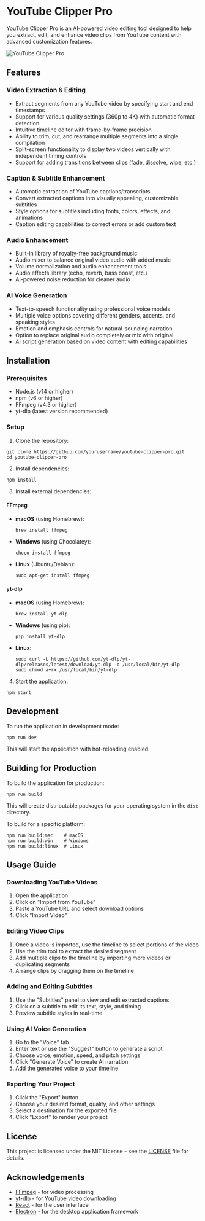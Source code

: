 # YouTube Clipper Pro

YouTube Clipper Pro is an AI-powered video editing tool designed to help you extract, edit, and enhance video clips from YouTube content with advanced customization features.

![YouTube Clipper Pro](screenshot.png)

## Features

### Video Extraction & Editing
- Extract segments from any YouTube video by specifying start and end timestamps
- Support for various quality settings (360p to 4K) with automatic format detection
- Intuitive timeline editor with frame-by-frame precision
- Ability to trim, cut, and rearrange multiple segments into a single compilation
- Split-screen functionality to display two videos vertically with independent timing controls
- Support for adding transitions between clips (fade, dissolve, wipe, etc.)

### Caption & Subtitle Enhancement
- Automatic extraction of YouTube captions/transcripts
- Convert extracted captions into visually appealing, customizable subtitles
- Style options for subtitles including fonts, colors, effects, and animations
- Caption editing capabilities to correct errors or add custom text

### Audio Enhancement
- Built-in library of royalty-free background music
- Audio mixer to balance original video audio with added music
- Volume normalization and audio enhancement tools
- Audio effects library (echo, reverb, bass boost, etc.)
- AI-powered noise reduction for cleaner audio

### AI Voice Generation
- Text-to-speech functionality using professional voice models
- Multiple voice options covering different genders, accents, and speaking styles
- Emotion and emphasis controls for natural-sounding narration
- Option to replace original audio completely or mix with original
- AI script generation based on video content with editing capabilities

## Installation

### Prerequisites
- Node.js (v14 or higher)
- npm (v6 or higher)
- FFmpeg (v4.3 or higher)
- yt-dlp (latest version recommended)

### Setup

1. Clone the repository:
```
git clone https://github.com/yourusername/youtube-clipper-pro.git
cd youtube-clipper-pro
```

2. Install dependencies:
```
npm install
```

3. Install external dependencies:

#### FFmpeg
- **macOS** (using Homebrew):
  ```
  brew install ffmpeg
  ```
- **Windows** (using Chocolatey):
  ```
  choco install ffmpeg
  ```
- **Linux** (Ubuntu/Debian):
  ```
  sudo apt-get install ffmpeg
  ```

#### yt-dlp
- **macOS** (using Homebrew):
  ```
  brew install yt-dlp
  ```
- **Windows** (using pip):
  ```
  pip install yt-dlp
  ```
- **Linux**:
  ```
  sudo curl -L https://github.com/yt-dlp/yt-dlp/releases/latest/download/yt-dlp -o /usr/local/bin/yt-dlp
  sudo chmod a+rx /usr/local/bin/yt-dlp
  ```

4. Start the application:
```
npm start
```

## Development

To run the application in development mode:

```
npm run dev
```

This will start the application with hot-reloading enabled.

## Building for Production

To build the application for production:

```
npm run build
```

This will create distributable packages for your operating system in the `dist` directory.

To build for a specific platform:

```
npm run build:mac    # macOS
npm run build:win    # Windows
npm run build:linux  # Linux
```

## Usage Guide

### Downloading YouTube Videos
1. Open the application
2. Click on "Import from YouTube"
3. Paste a YouTube URL and select download options
4. Click "Import Video"

### Editing Video Clips
1. Once a video is imported, use the timeline to select portions of the video
2. Use the trim tool to extract the desired segment
3. Add multiple clips to the timeline by importing more videos or duplicating segments
4. Arrange clips by dragging them on the timeline

### Adding and Editing Subtitles
1. Use the "Subtitles" panel to view and edit extracted captions
2. Click on a subtitle to edit its text, style, and timing
3. Preview subtitle styles in real-time

### Using AI Voice Generation
1. Go to the "Voice" tab
2. Enter text or use the "Suggest" button to generate a script
3. Choose voice, emotion, speed, and pitch settings
4. Click "Generate Voice" to create AI narration
5. Add the generated voice to your timeline

### Exporting Your Project
1. Click the "Export" button
2. Choose your desired format, quality, and other settings
3. Select a destination for the exported file
4. Click "Export" to render your project

## License

This project is licensed under the MIT License - see the [LICENSE](LICENSE) file for details.

## Acknowledgements

- [FFmpeg](https://ffmpeg.org/) - for video processing
- [yt-dlp](https://github.com/yt-dlp/yt-dlp) - for YouTube video downloading
- [React](https://reactjs.org/) - for the user interface
- [Electron](https://www.electronjs.org/) - for the desktop application framework 